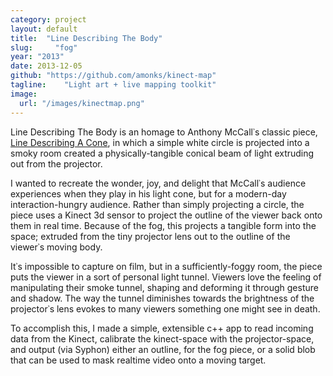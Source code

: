 ```yaml
---
category: project
layout: default
title:  "Line Describing The Body"
slug:     "fog"
year: "2013"
date: 2013-12-05
github: "https://github.com/amonks/kinect-map"
tagline:    "Light art + live mapping toolkit"
image:
  url: "/images/kinectmap.png"
---
```

Line Describing The Body is an homage to Anthony McCall&#8127;s classic piece, <a href="http://vimeo.com/29428835">Line Describing A Cone</a>, in which a simple white circle is projected into a smoky room created a physically-tangible conical beam of light extruding out from the projector.

I wanted to recreate the wonder, joy, and delight that McCall&#8127;s audience experiences when they play in his light cone, but for a modern-day interaction-hungry audience. Rather than simply projecting a circle, the piece uses a Kinect 3d sensor to project the outline of the viewer back onto them in real time. Because of the fog, this projects a tangible form into the space; extruded from the tiny projector lens out to the outline of the viewer&#8127;s moving body.

<!--more-->

It&#8127;s impossible to capture on film, but in a sufficiently-foggy room, the piece puts the viewer in a sort of personal light tunnel. Viewers love the feeling of manipulating their smoke tunnel, shaping and deforming it through gesture and shadow. The way the tunnel diminishes towards the brightness of the projector&#8127;s lens evokes to many viewers something one might see in death.

To accomplish this, I made a simple, extensible c++ app to read incoming data from the Kinect, calibrate the kinect-space with the projector-space, and output (via Syphon) either an outline, for the fog piece, or a solid blob that can be used to mask realtime video onto a moving target.
